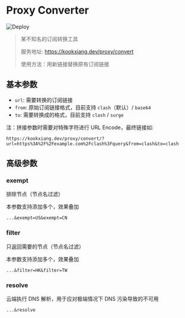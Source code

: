 # Proxy Converter

![Deploy](https://github.com/kookxiang/Proxy-Converter/workflows/Deploy/badge.svg?branch=master)

> 某不知名的订阅转换工具
>
> 服务地址: https://kookxiang.dev/proxy/convert
>
> 使用方法：用新链接替换原有订阅链接

## 基本参数

 - `url`: 需要转换的订阅链接
 - `from`: 原始订阅链接格式，目前支持 `clash`（默认）/ `base64`
 - `to`: 需要转换成的格式，目前支持 `clash` / `surge`

注：拼接参数时需要对特殊字符进行 URL Encode，最终链接如:

```
https://kookxiang.dev/proxy/convert/?url=https%3A%2F%2Fexample.com%2Fclash%3Fquery&from=clash&to=clash
```

## 高级参数

### exempt

排除节点（节点名过滤）

本参数支持添加多个，效果叠加

```
...&exempt=US&exempt=CN
```

### filter

只返回需要的节点（节点名过滤）

本参数支持添加多个，效果叠加

```
...&filter=HK&filter=TW
```

### resolve

云端执行 DNS 解析，用于应对极端情况下 DNS 污染导致的不可用

```
...&resolve
```
